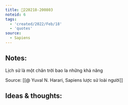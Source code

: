 ```yaml
---
title: 💬220218-200803
noteid: 6
tags:
  - 'created/2022/Feb/18'
  - 'quotes'
source:
  - Sapiens
---
```


## Notes:
Lịch sử là một chân trời bao la những khả năng

Source: [[@ Yuval N. Harari, Sapiens lược sử loài người]]

## Ideas & thoughts:
